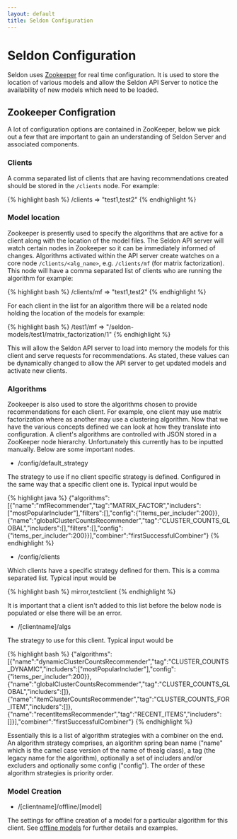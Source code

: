 ```yaml
---
layout: default
title: Seldon Configuration
---
```


# Seldon Configuration

Seldon uses [Zookeeper](http://zookeeper.apache.org/) for real time configuration. It is used to store the location of various models and allow the Seldon API Server to notice the availability of new models which need to be loaded.

## Zookeeper Configration

A lot of configuration options are contained in ZooKeeper, below we pick out a few that are important to gain an understanding of Seldon Server and associated components.

### Clients
 
A comma separated list of clients that are having recommendations created should be stored in the `/clients` node. For example:

{% highlight bash %}
 /clients => "test1,test2"
{% endhighlight %}

### Model location
 
Zookeeper is presently used to specify the algorithms that are active for a client along with the location of the model files. The Seldon API server will watch certain nodes in Zookeeper so it can be immediately informed of changes. Algorithms activated within the API server create watches on a core node `/clients/<alg_name>`, e.g. `/clients/mf` (for matrix factorization). This node will have a comma separated list of clients who are running the algorithm for example:

{% highlight bash %}
 /clients/mf  => "test1,test2"
{% endhighlight %}

For each client in the list for an algorithm there will be a related node holding the location of the models for example:

{% highlight bash %}
 /test1/mf  => "/seldon-models/test1/matrix_factorization/1"
{% endhighlight %}

This will allow the Seldon API server to load into memory the models for this client and serve requests for recommendations.
As stated, these values can be dynamically changed to allow the API server to get updated models and activate new clients.
 
### Algorithms

Zookeeper is also used to store the algorithms chosen to provide recommendations for each client. For example, one client may use matrix factorization where as another may use a clustering algorithm. Now that we have the various concepts defined we can look at how they translate into configuration. A client's algorithms are controlled with JSON stored in a ZooKeeper node hierarchy. Unfortunately this currently has to be inputted manually. Below are some important nodes.

 * /config/default_strategy

 The strategy to use if no client specific strategy is defined. Configured in the same way that a specific client one is. Typical input would be

 {% highlight java %}
 {"algorithms":[{"name":"mfRecommender","tag":"MATRIX_FACTOR","includers":["mostPopularIncluder"],"filters":[],"config":{"items_per_includer":200}},{"name":"globalClusterCountsRecommender","tag":"CLUSTER_COUNTS_GLOBAL","includers":[],"filters":[],"config":{"items_per_includer":200}}],"combiner":"firstSuccessfulCombiner"}
 {% endhighlight %}

 * /config/clients
 
 Which clients have a specific strategy defined for them. This is a comma separated list. Typical input would be

 {% highlight bash %}
 mirror,testclient
 {% endhighlight %}

 It is important that a client isn't added to this list before the below node is populated or else there will be an error.

 * /[clientname]/algs

 The strategy to use for this client. Typical input would be

 {% highlight bash %}
 {"algorithms":[{"name":"dynamicClusterCountsRecommender","tag":"CLUSTER_COUNTS_DYNAMIC","includers":["mostPopularIncluder"],"config":{"items_per_includer":200}},{"name":"globalClusterCountsRecommender","tag":"CLUSTER_COUNTS_GLOBAL","includers":[]},{"name":"itemClusterCountsRecommender","tag":"CLUSTER_COUNTS_FOR_ITEM","includers":[]},{"name":"recentItemsRecommender","tag":"RECENT_ITEMS","includers":[]}],"combiner":"firstSuccessfulCombiner"}
 {% endhighlight %}

 Essentially this is a list of algorithm strategies with a combiner on the end. An algorithm strategy comprises, an algorithm spring bean name ("name" which is the camel case version of the name of thealg class), a tag (the legacy name for the algorithm), optionally a set of includers and/or excluders and optionally some config ("config"). The order of these algorithm strategies is priority order.

### Model Creation

 * /[clientname]/offline/[model]

 The settings for offline creation of a model for a particular algorithm for this client. See [offline models](offline-models.html) for further details and examples. 
